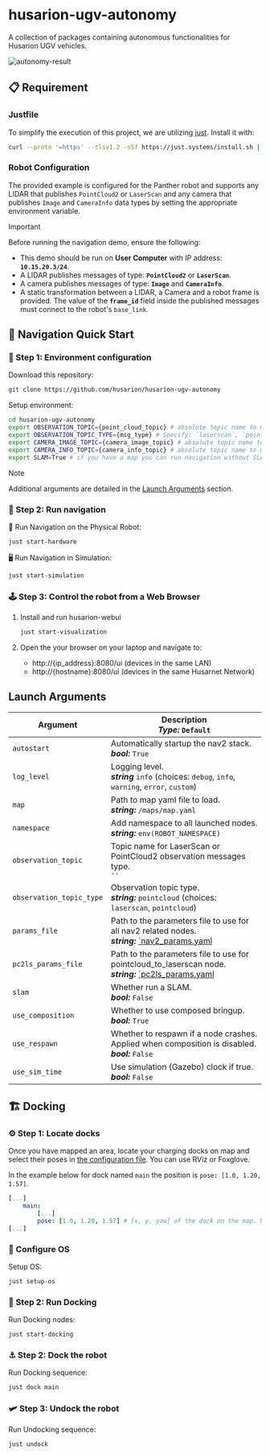 # husarion-ugv-autonomy

A collection of packages containing autonomous functionalities for Husarion UGV vehicles.

![autonomy-result](https://github-readme-figures.s3.eu-central-1.amazonaws.com/panther/husarion_ugv/husarion_ugv_autonomy.gif)

## 📋 Requirement

### Justfile

To simplify the execution of this project, we are utilizing [just](https://github.com/casey/just). Install it with:

```bash
curl --proto '=https' --tlsv1.2 -sSf https://just.systems/install.sh | sudo bash -s -- --to /usr/bin
```

### Robot Configuration

The provided example is configured for the Panther robot and supports any LIDAR that publishes `PointCloud2` or `LaserScan` and any camera that publishes `Image` and `CameraInfo` data types by setting the appropriate environment variable.

> [!IMPORTANT]
> Before running the navigation demo, ensure the following:
>
> - This demo should be run on **User Computer** with IP address: **`10.15.20.3/24`**.
> - A LIDAR publishes messages of type: **`PointCloud2`** or **`LaserScan`**.
> - A camera publishes messages of type: **`Image`** and **`CameraInfo`**.
> - A static transformation between a LIDAR, a Camera and a robot frame is provided. The value of the **`frame_id`** field inside the published messages must connect to the robot's `base_link`.

## 🚀 Navigation Quick Start

### 🔧 Step 1: Environment configuration

Download this repository:

```bash
git clone https://github.com/husarion/husarion-ugv-autonomy
```

Setup environment:

```bash
cd husarion-ugv-autonomy
export OBSERVATION_TOPIC={point_cloud_topic} # absolute topic name to match your LIDAR pointcloud2 topic (e.g. /scan)
export OBSERVATION_TOPIC_TYPE={msg_type} # Specify: `laserscan`, `pointcloud`
export CAMERA_IMAGE_TOPIC={camera_image_topic} # absolute topic name to match your camera image topic (e. g. /camera/color/image_raw)
export CAMERA_INFO_TOPIC={camera_info_topic} # absolute topic name to match your camera info topic (e. g. /camera/camera_info)
export SLAM=True # if you have a map you can run navigation without SLAM
```

> [!NOTE]
> Additional arguments are detailed in the [Launch Arguments](#launch-arguments) section.

### 🧭 Step 2: Run navigation

🤖 Run Navigation on the Physical Robot:

```bash
just start-hardware
```

🖥️ Run Navigation in Simulation:

```bash
just start-simulation
```

### 🕹️ Step 3: Control the robot from a Web Browser

1. Install and run husarion-webui

    ```bash
    just start-visualization
    ```

2. Open the your browser on your laptop and navigate to:

    - http://{ip_address}:8080/ui (devices in the same LAN)
    - http://{hostname}:8080/ui (devices in the same Husarnet Network)

## Launch Arguments

| Argument                 | Description <br/> ***Type:*** `Default`                                                               |
| ------------------------ | ----------------------------------------------------------------------------------------------------- |
| `autostart`              | Automatically startup the nav2 stack. <br/> ***bool:*** `True`                                        |
| `log_level`              | Logging level. <br/> ***string*** `info` (choices: `debug`, `info`, `warning`, `error`, `custom`)     |
| `map`                    | Path to map yaml file to load. <br/> ***string:*** `/maps/map.yaml`                                   |
| `namespace`              | Add namespace to all launched nodes. <br/> ***string:*** `env(ROBOT_NAMESPACE)`                       |
| `observation_topic`      | Topic name for LaserScan or PointCloud2 observation messages type. <br/> `''`                         |
| `observation_topic_type` | Observation topic type. <br/> ***string:*** `pointcloud` (choices: `laserscan`, `pointcloud`)         |
| `params_file`            | Path to the parameters file to use for all nav2 related nodes. <br/> ***string:*** [`nav2_params.yaml](./husarion_ugv_navigation/config/nav2_params.yaml) |
| `pc2ls_params_file`      | Path to the parameters file to use for pointcloud_to_laserscan node. <br/> ***string:*** [`pc2ls_params.yaml](./husarion_ugv_navigation/config/pc2ls_params.yaml) |
| `slam`                   | Whether run a SLAM. <br/> ***bool:*** `False`                                                         |
| `use_composition`        | Whether to use composed bringup. <br/> ***bool:*** `True`                                             |
| `use_respawn`            | Whether to respawn if a node crashes. Applied when composition is disabled. <br/> ***bool:*** `False` |
| `use_sim_time`           | Use simulation (Gazebo) clock if true. <br/> ***bool:*** `False`                                      |

## 🏗️ Docking

### ⚙️ Step 1: Locate docks

Once you have mapped an area, locate your charging docks on map and select their poses in [the configuration file](docker/config/docking_server.yaml). You can use RViz or Foxglove.

In the example below for dock named `main` the position is `pose: [1.0, 1.20, 1.57]`.

```yaml
[...]
    main:
        [...]
        pose: [1.0, 1.20, 1.57] # [x, y, yaw] of the dock on the map. Used also for spawning dock in the simulation.
[...]
```

### 🔧 Configure OS

Setup OS:

```bash
just setup-os
```


### 🚀 Step 2: Run Docking


Run Docking nodes:

```bash
just start-docking
```

### ⚓ Step 2: Dock the robot

Run Docking sequence:

```bash
just dock main
```

### 🛩️ Step 3: Undock the robot

Run Undocking sequence:

```bash
just undock
```
